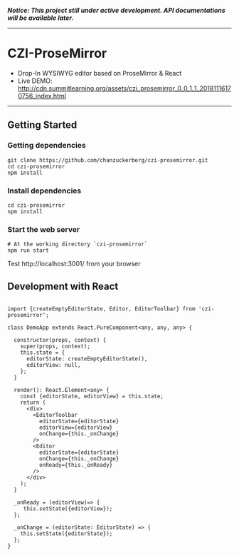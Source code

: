 
***Notice: This project still under active development. API documentations will be available later.***

---

# CZI-ProseMirror

+ Drop-In WYSIWYG editor based on ProseMirror & React
+ Live DEMO: http://cdn.summitlearning.org/assets/czi_prosemirror_0_0_1_1_20181116170756_index.html

---

## Getting Started

### Getting dependencies

```
git clone https://github.com/chanzuckerberg/czi-prosemirror.git
cd czi-prosemirror
npm install
```


### Install dependencies
```
cd czi-prosemirror
npm install
```

### Start the web server

```
# At the working directory `czi-prosemirror`
npm run start
```
Test http://localhost:3001/ from your browser

## Development with React

```

import {createEmptyEditorState, Editor, EditorToolbar} from 'czi-prosemirror';

class DemoApp extends React.PureComponent<any, any, any> {

  constructor(props, context) {
    super(props, context);
    this.state = {
      editorState: createEmptyEditorState(),
      editorView: null,
    };
  }

  render(): React.Element<any> {
    const {editorState, editorView} = this.state;
    return (
      <div>
        <EditorToolbar
          editorState={editorState}
          editorView={editorView}
          onChange={this._onChange}
        />
        <Editor
          editorState={editorState}
          onChange={this._onChange}
          onReady={this._onReady}
        />
      </div>
    );
  }

  _onReady = (editorView)=> {
     this.setState({editorView});
  };

  _onChange = (editorState: EditorState) => {
    this.setState({editorState});
  };
}
```

